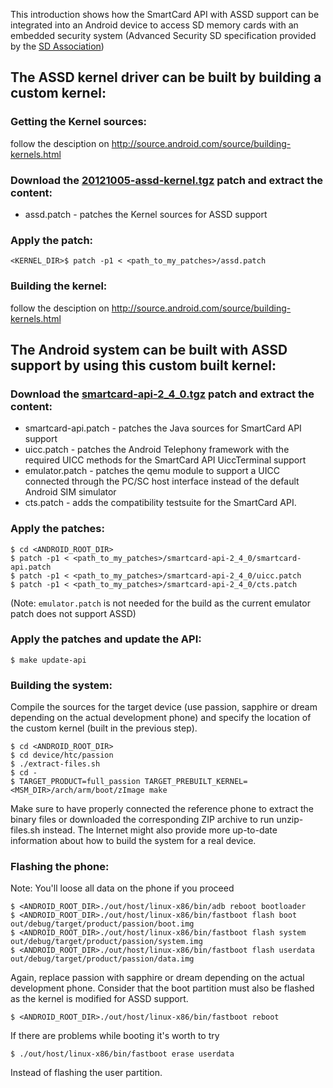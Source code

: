 This introduction shows how the SmartCard API with ASSD support can be integrated into an Android device to access SD memory cards with an embedded security system (Advanced Security SD specification provided by the [SD Association](http://www.sdcard.org/developers/overview/ASSD/))

## The ASSD kernel driver can be built by building a custom kernel: ##

### Getting the Kernel sources: ###

follow the desciption on http://source.android.com/source/building-kernels.html


### Download the [20121005-assd-kernel.tgz](http://seek-for-android.googlecode.com/files/20121005-assd-kernel.tgz) patch and extract the content: ###

  * assd.patch - patches the Kernel sources for ASSD support


### Apply the patch: ###

```
<KERNEL_DIR>$ patch -p1 < <path_to_my_patches>/assd.patch
```


### Building the kernel: ###

follow the desciption on http://source.android.com/source/building-kernels.html


## The Android system can be built with ASSD support by using this custom built kernel: ##

### Download the [smartcard-api-2\_4\_0.tgz](http://seek-for-android.googlecode.com/files/smartcard-api-2_4_0.tgz) patch and extract the content: ###

  * smartcard-api.patch - patches the Java sources for SmartCard API support
  * uicc.patch - patches the Android Telephony framework with the required UICC methods for the SmartCard API UiccTerminal support
  * emulator.patch - patches the qemu module to support a UICC connected through the PC/SC host interface instead of the default Android SIM simulator
  * cts.patch - adds the compatibility testsuite for the SmartCard API.


### Apply the patches: ###

```
$ cd <ANDROID_ROOT_DIR> 
$ patch -p1 < <path_to_my_patches>/smartcard-api-2_4_0/smartcard-api.patch 
$ patch -p1 < <path_to_my_patches>/smartcard-api-2_4_0/uicc.patch 
$ patch -p1 < <path_to_my_patches>/smartcard-api-2_4_0/cts.patch 
```

(Note: `emulator.patch` is not needed for the build as the current emulator patch does not support ASSD)

### Apply the patches and update the API: ###

```
$ make update-api
```


### Building the system: ###

Compile the sources for the target device (use passion, sapphire or dream depending on the actual development phone) and specify the location of the custom kernel (built in the previous step).

```
$ cd <ANDROID_ROOT_DIR> 
$ cd device/htc/passion
$ ./extract-files.sh 
$ cd - 
$ TARGET_PRODUCT=full_passion TARGET_PREBUILT_KERNEL=<MSM_DIR>/arch/arm/boot/zImage make
```

Make sure to have properly connected the reference phone to extract the binary files or downloaded the corresponding ZIP archive to run unzip-files.sh instead. The Internet might also provide more up-to-date information about how to build the system for a real device.

### Flashing the phone: ###

Note: You'll loose all data on the phone if you proceed

```
$ <ANDROID_ROOT_DIR>./out/host/linux-x86/bin/adb reboot bootloader
$ <ANDROID_ROOT_DIR>./out/host/linux-x86/bin/fastboot flash boot out/debug/target/product/passion/boot.img 
$ <ANDROID_ROOT_DIR>./out/host/linux-x86/bin/fastboot flash system out/debug/target/product/passion/system.img 
$ <ANDROID_ROOT_DIR>./out/host/linux-x86/bin/fastboot flash userdata out/debug/target/product/passion/data.img
```

Again, replace passion with sapphire or dream depending on the actual development phone. Consider that the boot partition must also be flashed as the kernel is modified for ASSD support.

```
$ <ANDROID_ROOT_DIR>./out/host/linux-x86/bin/fastboot reboot
```

If there are problems while booting it's worth to try

```
$ ./out/host/linux-x86/bin/fastboot erase userdata
```

Instead of flashing the user partition.